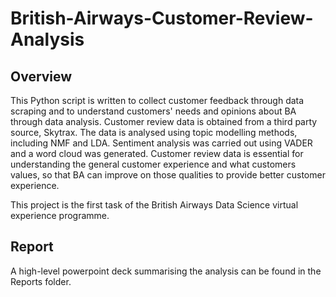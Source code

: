 # British-Airways-Customer-Review-Analysis

## Overview
This Python script is written to collect customer feedback through data scraping and to understand customers' needs and opinions about BA through data analysis. Customer review data is obtained from a third party source, Skytrax. The data is analysed using topic modelling methods, including NMF and LDA. Sentiment analysis was carried out using VADER and a word cloud was generated. Customer review data is essential for understanding the general customer experience and what customers values, so that BA can improve on those qualities to provide better customer experience.

This project is the first task of the British Airways Data Science virtual experience programme.

## Report
A high-level powerpoint deck summarising the analysis can be found in the Reports folder.
